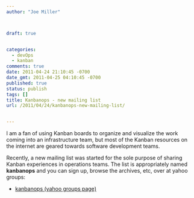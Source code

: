 ```yaml
---
author: "Joe Miller"



draft: true


categories:
  - devOps
  - kanban
comments: true
date: 2011-04-24 21:10:45 -0700
date_gmt: 2011-04-25 04:10:45 -0700
published: true
status: publish
tags: []
title: Kanbanops - new mailing list
url: /2011/04/24/kanbanops-new-mailing-list/


---
```


I am a fan of using Kanban boards to organize and visualize the work coming into an infrastructure team, but most of the Kanban resources on the internet are geared towards software development teams.

Recently, a new mailing list was started for the sole purpose of sharing Kanban experiences in operations teams. The list is appropriately named **kanbanops** and you can sign up, browse the archives, etc, over at yahoo groups:

- [kanbanops (yahoo groups page)](http://tech.groups.yahoo.com/group/kanbanops/)